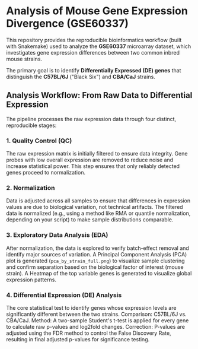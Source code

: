 # Analysis of Mouse Gene Expression Divergence (GSE60337)

This repository provides the reproducible bioinformatics workflow (built with Snakemake) used to analyze the **GSE60337** microarray dataset, which investigates gene expression differences between two common inbred mouse strains.

The primary goal is to identify **Differentially Expressed (DE) genes** that distinguish the **C57BL/6J** ("Black Six") and **CBA/CaJ** strains.

## Analysis Workflow: From Raw Data to Differential Expression

The pipeline processes the raw expression data through four distinct, reproducible stages:

### 1. Quality Control (QC)
The raw expression matrix is initially filtered to ensure data integrity.
Gene probes with low overall expression are removed to reduce noise and increase statistical power. This step ensures that only reliably detected genes proceed to normalization.

### 2. Normalization
Data is adjusted across all samples to ensure that differences in expression values are due to biological variation, not technical artifacts.
The filtered data is normalized (e.g., using a method like RMA or quantile normalization, depending on your script) to make sample distributions comparable.

### 3. Exploratory Data Analysis (EDA)
After normalization, the data is explored to verify batch-effect removal and identify major sources of variation.
A Principal Component Analysis (PCA) plot is generated (`pca_by_strain_full.png`) to visualize sample clustering and confirm separation based on the biological factor of interest (mouse strain).
A Heatmap of the top variable genes is generated to visualize global expression patterns.

### 4. Differential Expression (DE) Analysis
The core statistical test to identify genes whose expression levels are significantly different between the two strains.
Comparison: C57BL/6J vs. CBA/CaJ.
Method: A two-sample Student's t-test is applied for every gene to calculate raw p-values and log2fold changes.
Correction: P-values are adjusted using the FDR method to control the False Discovery Rate, resulting in final adjusted p-values for significance testing.
